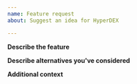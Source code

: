 ```yaml
---
name: Feature request
about: Suggest an idea for HyperDEX

---
```


**Describe the feature**

<!-- A clear and concise description of the feature and what problem it solves. -->

**Describe alternatives you've considered**

<!-- A clear and concise description of any alternative solutions or features you've considered. -->

**Additional context**

<!-- Add any other context or screenshots about the feature request here. -->
